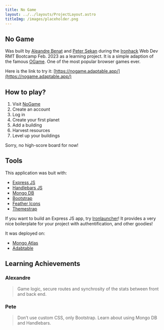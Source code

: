 ```yaml
---
title: No Game
layout: ../../layouts/ProjectLayout.astro
titleImg: /images/placeholder.png
---
```


## No Game

Was built by [Aleandre Benat](https://github.com/ABenat1988) and [Peter Sekan](https://github.com/PDXIII) during the [Ironhack](https://www.ironhack.com/) Web Dev RMT Bootcamp Feb. 2023 as a learning project.
It is a simple adaption of the famous [OGame](https://gameforge.com/en-GB/play/ogame). One of the most popular browser games ever.

Here is the link to try it: [https://nogame.adaptable.app/](https://nogame.adaptable.app/)

## How to play?

1. Visit [NoGame](https://nogame.adaptable.app/)
2. Create an account
3. Log in
4. Create your first planet
5. Add a building
6. Harvest resources
7. Level up your buildings

Sorry, no high-score board for now!

## Tools

This application was buit with:

- [Express JS](https://expressjs.com/)
- [Handlebars JS](https://handlebarsjs.com/)
- [Mongo DB](https://www.mongodb.com/)
- [Bootstrap](https://getbootstrap.com/)
- [Feather Icons](https://feathericons.com/)
- [Themestrap](https://themestr.app/)

If you want to build an Express JS app, try [Ironlauncher](https://github.com/ironhack-edu/ironlauncher)! It provides a very nice boilerplate for your project with authentification, and other goodies!

It was deployed on:

- [Mongo Atlas](https://www.mongodb.com/atlas)
- [Adabtable](https://adaptable.io/)

## Learning Achievements

### Alexandre

> Game logic, secure routes and synchrosity of the stats between front and back end.

### Pete

> Don’t use custom CSS, only Bootstrap. Learn about using Mongo DB and Handlebars.
